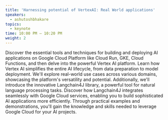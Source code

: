 ```yaml
---
title: 'Harnessing potential of VertexAI: Real World applications'
speakers:
  - ashutoshbhakare
topics:
  - keynote
time: 10:00 PM – 10:20 PM
weight: 2
---
```


Discover the essential tools and techniques for building and deploying AI applications on Google Cloud Platform like Cloud Run, GKE, Cloud Functions, and then delve into the powerful Vertex AI platform.
Learn how Vertex AI simplifies the entire AI lifecycle, from data preparation to model deployment. We'll explore real-world use cases across various domains, showcasing the platform's versatility and potential.
Additionally, we'll introduce the innovative Langchain4J library, a powerful tool for natural language processing tasks. Discover how Langchain4J integrates seamlessly with Google Cloud services, enabling you to build sophisticated AI applications more efficiently. Through practical examples and demonstrations, you'll gain the knowledge and skills needed to leverage Google Cloud for your AI projects.

